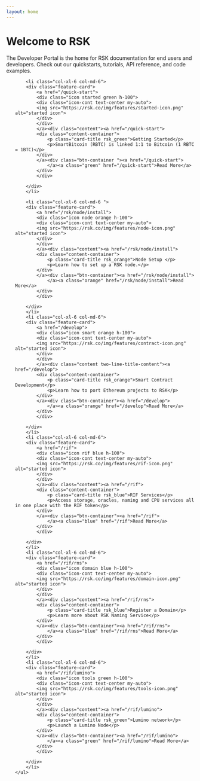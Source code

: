 ```yaml
---
layout: home
---
```


# Welcome to RSK

The Developer Portal is the home for RSK documentation for end users and developers. Check out our quickstarts, tutorials, API reference, and code examples.

<div class="features-list">
    <ul class="row">
    
        <li class="col-xl-6 col-md-6">
        <div class="feature-card">
            <a href="/quick-start">
            <div class="icon started green h-100">
            <div class="icon-cont text-center my-auto">
            <img src="https://rsk.co/img/features/started-icon.png" alt="started icon">
            </div>
            </div>
            </a><div class="content"><a href="/quick-start">
            <div class="content-container">
                <p class="card-title rsk_green">Getting Started</p>
                <p>SmartBitcoin (RBTC) is linked 1:1 to Bitcoin (1 RBTC = 1BTC)</p>
            </div>
            </a><div class="btn-container "><a href="/quick-start">
                </a><a class="green" href="/quick-start">Read More</a>
            </div>
            </div>
        
        </div>
        </li>

        <li class="col-xl-6 col-md-6 ">
        <div class="feature-card">
            <a href="/rsk/node/install">
            <div class="icon node orange h-100">
            <div class="icon-cont text-center my-auto">
            <img src="https://rsk.co/img/features/node-icon.png" alt="started icon">
            </div>
            </div>
            </a><div class="content"><a href="/rsk/node/install">
            <div class="content-container">
                <p class="card-title rsk_orange">Node Setup </p>
                <p>Learn how to set up a RSK node.</p>
            </div>
            </a><div class="btn-container"><a href="/rsk/node/install">
                </a><a class="orange" href="/rsk/node/install">Read More</a>
            </div>
            </div>
        
        </div>
        </li>
        <li class="col-xl-6 col-md-6">
        <div class="feature-card">
            <a href="/develop">
            <div class="icon smart orange h-100">
            <div class="icon-cont text-center my-auto">
            <img src="https://rsk.co/img/features/contract-icon.png" alt="started icon">
            </div>
            </div>
            </a><div class="content two-line-title-content"><a href="/develop">
            <div class="content-container">
                <p class="card-title rsk_orange">Smart Contract Development</p>
                <p>Learn how to port Ethereum projects to RSK</p>
            </div>
            </a><div class="btn-container"><a href="/develop">
                </a><a class="orange" href="/develop">Read More</a>
            </div>
            </div>
        
        </div>
        </li>
        <li class="col-xl-6 col-md-6">
        <div class="feature-card">
            <a href="/rif">
            <div class="icon rif blue h-100">
            <div class="icon-cont text-center my-auto">
            <img src="https://rsk.co/img/features/rif-icon.png" alt="started icon">
            </div>
            </div>
            </a><div class="content"><a href="/rif">
            <div class="content-container">
                <p class="card-title rsk_blue">RIF Services</p>
                <p>Access storage, oracles, naming and CPU services all in one place with the RIF token</p>
            </div>
            </a><div class="btn-container"><a href="/rif">
                </a><a class="blue" href="/rif">Read More</a>
            </div>
            </div>
        
        </div>
        </li>
        <li class="col-xl-6 col-md-6">
        <div class="feature-card">
            <a href="/rif/rns">
            <div class="icon domain blue h-100">
            <div class="icon-cont text-center my-auto">
            <img src="https://rsk.co/img/features/domain-icon.png" alt="started icon">
            </div>
            </div>
            </a><div class="content"><a href="/rif/rns">
            <div class="content-container">
                <p class="card-title rsk_blue">Register a Domain</p>
                <p>Learn more about RSK Naming Service</p>
            </div>
            </a><div class="btn-container"><a href="/rif/rns">
                </a><a class="blue" href="/rif/rns">Read More</a>
            </div>
            </div>
        
        </div>
        </li>
        <li class="col-xl-6 col-md-6">
        <div class="feature-card">
            <a href="/rif/lumino">
            <div class="icon tools green h-100">
            <div class="icon-cont text-center my-auto">
            <img src="https://rsk.co/img/features/tools-icon.png" alt="started icon">
            </div>
            </div>
            </a><div class="content"><a href="/rif/lumino">
            <div class="content-container">
                <p class="card-title rsk_green">Lumino network</p>
                <p>Launch a Lumino Node</p>
            </div>
            </a><div class="btn-container"><a href="/rif/lumino">
                </a><a class="green" href="/rif/lumino">Read More</a>
            </div>
            </div>
        
        </div>
        </li>
    </ul>
</div>